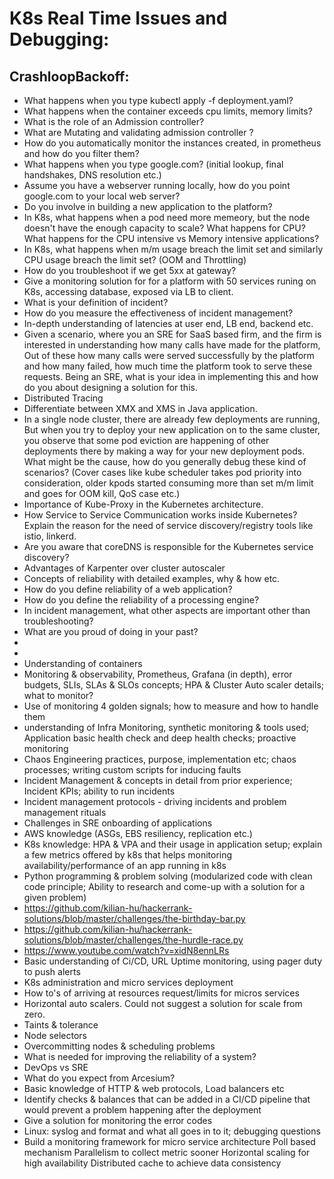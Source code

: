 # K8s Real Time Issues and Debugging:

## CrashloopBackoff:

- What happens when you type kubectl apply -f deployment.yaml?
- What happens when the container exceeds cpu limits, memory limits?
- What is the role of an Admission controller?
- What are Mutating and validating admission controller ?
- How do you automatically monitor the instances created, in prometheus and how do you filter them?
- What happens when you type google.com? (initial lookup, final handshakes, DNS resolution etc.)
- Assume you have a webserver running locally, how do you point google.com to your local web server?
- Do you involve in building a new application to the platform?
- In K8s, what happens when a pod need more memeory, but the node doesn't have the enough capacity to scale? What happens for CPU? What happens for  the CPU intensive vs Memory intensive applications?
- In K8s, what happens when m/m usage breach the limit set and similarly CPU usage breach the limit set? (OOM and Throttling) 
- How do you troubleshoot if we get 5xx at gateway?
- Give a monitoring solution for for a platform with 50 services runing on K8s, accessing database, exposed via LB to client.
- What is your definition of incident?
- How do you measure the effectiveness of incident management?
- In-depth understanding of latencies at user end, LB end, backend etc.
- Given a scenario, where you an SRE for SaaS based firm, and the firm is interested in understanding how many calls have made for the platform, Out of these how many calls were served successfully by the platform and how many failed, how much time the platform took to serve these requests. Being an SRE, what is your idea in implementing this and how do you about designing a solution for this.
- Distributed Tracing
- Differentiate between XMX and XMS in Java application.
- In a single node cluster, there are already few deployments are running, But when you try to deploy your new application on to the same cluster, you observe that some pod eviction are happening of other deployments there by making a way for your new deployment pods. What might be the cause, how do you generally debug these kind of scenarios? (Cover cases like kube scheduler takes pod priority into consideration, older kpods started consuming more than set m/m limit and goes for OOM kill, QoS case etc.)
- Importance of Kube-Proxy in the Kubernetes architecture.
- How Service to Service Communication works inside Kubernetes?  Explain the reason for the need of service discovery/registry tools like istio, linkerd.
- Are you aware that coreDNS is responsible for the Kubernetes service discovery?
- Advantages of Karpenter over cluster autoscaler
- Concepts of reliability with detailed examples, why & how etc.
- How do you define reliability of a web application?
- How do you define the reliability of a processing engine?
- In incident management, what other aspects are important other than troubleshooting?
- What are you proud of doing in your past?
- 
- 
- Understanding of containers
- Monitoring & observability, Prometheus, Grafana (in depth), error budgets, SLIs, SLAs & SLOs concepts; HPA & Cluster Auto scaler details; what to monitor?
- Use of monitoring 4 golden signals; how to measure and how to handle them
- understanding of Infra Monitoring, synthetic monitoring & tools used; Application basic health check and deep health checks; proactive monitoring
- Chaos Engineering practices, purpose, implementation etc; chaos processes; writing custom scripts for inducing faults
- Incident Management & concepts in detail from prior experience; Incident KPIs; ability to run incidents
- Incident management protocols - driving incidents and problem management rituals
- Challenges in SRE onboarding of applications
- AWS knowledge (ASGs, EBS resiliency, replication etc.)
- K8s knowledge: HPA & VPA and their usage in application setup; explain a few metrics offered by k8s that helps monitoring availability/performance of an app running in k8s
- Python programming & problem solving (modularized code with clean code principle; Ability to research and come-up with a solution for a given problem)
- https://github.com/kilian-hu/hackerrank-solutions/blob/master/challenges/the-birthday-bar.py
- https://github.com/kilian-hu/hackerrank-solutions/blob/master/challenges/the-hurdle-race.py
- https://www.youtube.com/watch?v=xidN8ennLRs
- Basic understanding of Ci/CD, URL Uptime monitoring, using pager duty to push alerts
- K8s administration and micro services deployment
- How to's of arriving at resources request/limits for micros services
- Horizontal auto scalers. Could not suggest a solution for scale from zero.
- Taints & tolerance
- Node selectors
- Overcommitting nodes & scheduling problems
- What is needed for improving the reliability of a system?
- DevOps vs SRE
- What do you expect from Arcesium?
- Basic knowledge of HTTP & web protocols, Load balancers etc
- Identify checks & balances that can be added in a CI/CD pipeline that would prevent a problem happening after the deployment
- Give a solution for monitoring the error codes
- Linux: syslog and format and what all goes in to it; debugging questions
- Build a monitoring framework for micro service architecture
       Poll based mechanism
       Parallelism to collect metric sooner
       Horizontal scaling for high availability
       Distributed cache to achieve data consistency
